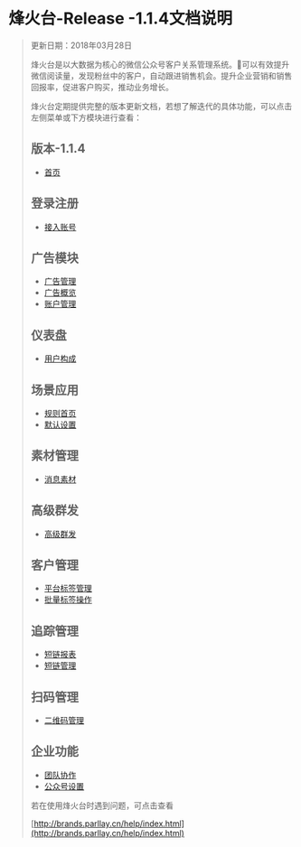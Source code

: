 # 烽火台-Release -1.1.4文档说明

> 更新日期：2018年03月28日
>
> 烽火台是以大数据为核心的微信公众号客户关系管理系统。可以有效提升微信阅读量，发现粉丝中的客户，自动跟进销售机会。提升企业营销和销售回报率，促进客户购买，推动业务增长。
>
> 烽火台定期提供完整的版本更新文档，若想了解迭代的具体功能，可以点击左侧菜单或下方模块进行查看：
>
> ## 版本-1.1.4
> 
> * [首页](README.md)
> 
> ## 登录注册
> 
> * [接入账号](deng-lu-zhu-ce/jie-ru-zhang-hao.md)
> 
> ## 广告模块
> 
> * [广告管理](guang-gao-mo-kuai/guang-gao-guan-li.md)
> * [广告概览](guang-gao-mo-kuai/guang-gao-gai-lan.md)
> * [账户管理](guang-gao-mo-kuai/zhang-hu-guan-li.md)
> 
> ## 仪表盘
> 
> * [用户构成](yi-biao-pan/yong-hu-gou-cheng.md)
> 
> ## 场景应用
> 
> * [规则首页](chang-jing-ying-yong/gui-ze-shou-ye.md)
> * [默认设置](chang-jing-ying-yong/mo-ren-gui-ze.md)
> 
> ## 素材管理
> 
> * [消息素材](su-cai-guan-li/xiao-xi-su-cai.md)
> 
> ## 高级群发
> 
> * [高级群发](gao-ji-qun-fa/gao-ji-qun-fa.md)
> 
> ## 客户管理
> 
> * [平台标签管理](ke-hu-guan-li/ping-tai-biao-qian-guan-li.md)
> * [批量标签操作](ke-hu-guan-li/pi-liang-dao-ru-er-wei-ma.md)
> 
> ## 追踪管理
> 
> * [短链报表](zhui-zong-guan-li/duan-lian-bao-biao.md)
> * [短链管理](zhui-zong-guan-li/duan-lian-guan-li.md)
> 
> ## 扫码管理
> 
> * [二维码管理](sao-ma-guan-li/er-wei-ma-guan-li.md)
> 
> ## 企业功能
> 
> * [团队协作](qi-ye-gong-neng/tuan-dui-xie-zuo.md)
> * [公众号设置](qi-ye-gong-neng/gong-zhong-hao-she-zhi.md)
> 
> 
> 若在使用烽火台时遇到问题，可点击查看
>
> [http://brands.parllay.cn/help/index.html](http://brands.parllay.cn/help/index.html)



